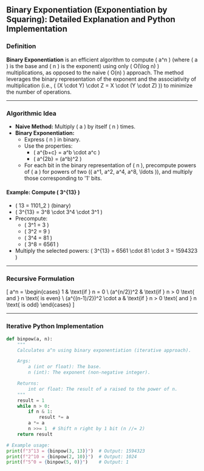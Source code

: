 ## Binary Exponentiation (Exponentiation by Squaring): Detailed Explanation and Python Implementation

### **Definition**

**Binary Exponentiation** is an efficient algorithm to compute \( a^n \) (where \( a \) is the base and \( n \) is the exponent) using only \( O(\log n) \) multiplications, as opposed to the naive \( O(n) \) approach. The method leverages the binary representation of the exponent and the associativity of multiplication (i.e., \( (X \cdot Y) \cdot Z = X \cdot (Y \cdot Z) \)) to minimize the number of operations.

---

### **Algorithmic Idea**

- **Naive Method:** Multiply \( a \) by itself \( n \) times.
- **Binary Exponentiation:**
  - Express \( n \) in binary.
  - Use the properties:
    - \( a^{b+c} = a^b \cdot a^c \)
    - \( a^{2b} = (a^b)^2 \)
  - For each bit in the binary representation of \( n \), precompute powers of \( a \) for powers of two (\( a^1, a^2, a^4, a^8, \ldots \)), and multiply those corresponding to '1' bits.

#### **Example: Compute \( 3^{13} \)**
- \( 13 = 1101_2 \) (binary)
- \( 3^{13} = 3^8 \cdot 3^4 \cdot 3^1 \)
- Precompute:
  - \( 3^1 = 3 \)
  - \( 3^2 = 9 \)
  - \( 3^4 = 81 \)
  - \( 3^8 = 6561 \)
- Multiply the selected powers: \( 3^{13} = 6561 \cdot 81 \cdot 3 = 1594323 \)

---

### **Recursive Formulation**

\[
a^n = 
\begin{cases}
1 & \text{if } n = 0 \\
(a^{n/2})^2 & \text{if } n > 0 \text{ and } n \text{ is even} \\
(a^{(n-1)/2})^2 \cdot a & \text{if } n > 0 \text{ and } n \text{ is odd}
\end{cases}
\]

---

### **Iterative Python Implementation**

```python
def binpow(a, n):
    """
    Calculates a^n using binary exponentiation (iterative approach).

    Args:
        a (int or float): The base.
        n (int): The exponent (non-negative integer).

    Returns:
        int or float: The result of a raised to the power of n.
    """
    result = 1
    while n > 0:
        if n & 1:
            result *= a
        a *= a
        n >>= 1  # Shift n right by 1 bit (n //= 2)
    return result

# Example usage:
print(f"3^13 = {binpow(3, 13)}")  # Output: 1594323
print(f"2^10 = {binpow(2, 10)}")  # Output: 1024
print(f"5^0 = {binpow(5, 0)}")    # Output: 1
